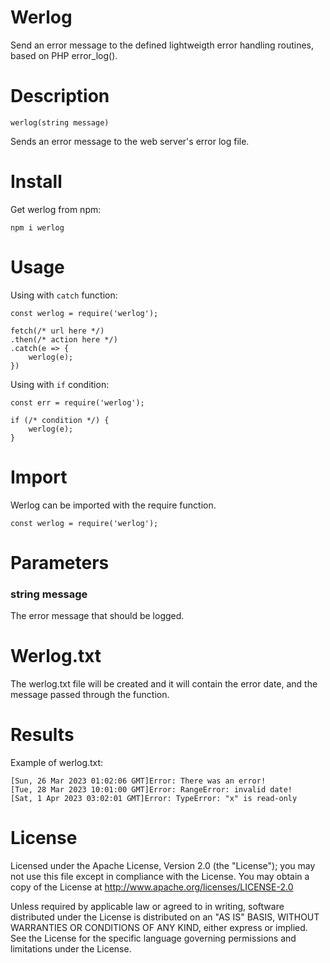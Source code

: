 # Werlog
Send an error message to the defined lightweigth error handling routines, based on PHP error_log().

# Description
```
werlog(string message)
```
Sends an error message to the web server's error log file.

# Install
Get werlog from npm:
```
npm i werlog
```

# Usage
Using with ```catch``` function:
```
const werlog = require('werlog');

fetch(/* url here */)
.then(/* action here */)
.catch(e => {
    werlog(e);
})
```
Using with ```if``` condition:
```
const err = require('werlog');

if (/* condition */) {
    werlog(e);
}
```

# Import
Werlog can be imported with the require function.

```
const werlog = require('werlog');
```

# Parameters
### string message
The error message that should be logged.

# Werlog.txt
The werlog.txt file will be created and it will contain the error date, and the message passed through the function.

# Results
Example of werlog.txt:
```
[Sun, 26 Mar 2023 01:02:06 GMT]Error: There was an error!
[Tue, 28 Mar 2023 10:01:00 GMT]Error: RangeError: invalid date!
[Sat, 1 Apr 2023 03:02:01 GMT]Error: TypeError: "x" is read-only
```

# License
Licensed under the Apache License, Version 2.0 (the "License"); you may not use this file except in compliance with the License.
You may obtain a copy of the License at http://www.apache.org/licenses/LICENSE-2.0

Unless required by applicable law or agreed to in writing, software distributed under the License is distributed on an "AS IS" BASIS, WITHOUT WARRANTIES OR CONDITIONS OF ANY KIND, either express or implied. See the License for the specific language governing permissions and limitations under the License.
